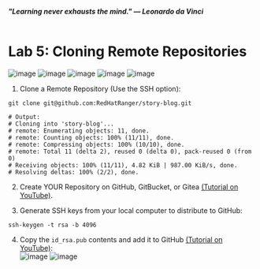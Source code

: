***"Learning never exhausts the mind." — Leonardo da Vinci***
<br><br>

# Lab 5: Cloning Remote Repositories
![image](https://github.com/user-attachments/assets/bb0c006d-bdce-4b74-8e9e-222b9a8ce728) ![image](https://github.com/user-attachments/assets/cde069e9-5532-4201-8943-c076c4a166ef) ![image](https://github.com/user-attachments/assets/b4a24a1d-9072-466c-b16f-0fcba96f63a1) ![image](https://github.com/user-attachments/assets/6d9f09e2-e167-4eef-92be-f814c16e2ce6) ![image](https://github.com/user-attachments/assets/56b26d71-c6e9-4f4d-9a77-8532e8ba5bbb) 

1. Clone a Remote Repository (Use the SSH option):
```
git clone git@github.com:RedHatRanger/story-blog.git

# Output:
# Cloning into 'story-blog'...
# remote: Enumerating objects: 11, done.
# remote: Counting objects: 100% (11/11), done.
# remote: Compressing objects: 100% (10/10), done.
# remote: Total 11 (delta 2), reused 0 (delta 0), pack-reused 0 (from 0)
# Receiving objects: 100% (11/11), 4.82 KiB | 987.00 KiB/s, done.
# Resolving deltas: 100% (2/2), done.
```

2. Create YOUR Repository on GitHub, GitBucket, or Gitea [(Tutorial on YouTube)](https://www.youtube.com/watch?v=Oaj3RBIoGFc&t=653s).

3. Generate SSH keys from your local computer to distribute to GitHub:
```
ssh-keygen -t rsa -b 4096
```

4. Copy the `id_rsa.pub` contents and add it to GitHub [(Tutorial on YouTube)](https://www.youtube.com/watch?v=X40b9x9BFGo): \
![image](https://github.com/user-attachments/assets/9bb8a404-76bb-4c53-a542-f08096040ac0)
![image](https://github.com/user-attachments/assets/efd75bd0-80bb-47e7-a358-3bae961da3c1)





